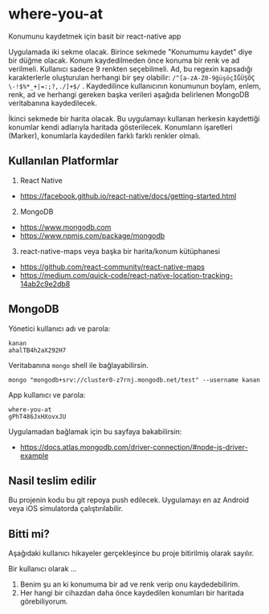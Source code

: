 # where-you-at
Konumunu kaydetmek için basit bir react-native app

Uygulamada iki sekme olacak.  Birince sekmede "Konumumu kaydet" diye bir düğme olacak.  Konum kaydedilmeden önce konuma bir renk ve ad verilmeli.  Kullanıcı sadece 9 renkten seçebilmeli.  Ad, bu regexin kapsadığı karakterlerle oluşturulan herhangi bir şey olabilir: `/^[a-zA-Z0-9ğüşöçİĞÜŞÖÇ \-!$%*_+|=:;?,./]+$/` .  Kaydedilince kullanıcının konumunun boylam, enlem, renk, ad ve herhangi gereken başka verileri aşağıda belirlenen MongoDB veritabanına kaydedilecek.

İkinci sekmede bir harita olacak.  Bu uygulamayı kullanan herkesin kaydettiği konumlar kendi adlarıyla haritada gösterilecek.  Konumların işaretleri (Marker), konumlarla kaydedilen farklı farklı renkler olmalı.

## Kullanılan Platformlar
1.  React Native
- https://facebook.github.io/react-native/docs/getting-started.html
2.  MongoDB
- https://www.mongodb.com
- https://www.npmjs.com/package/mongodb
3.  react-native-maps veya başka bir harita/konum kütüphanesi
- https://github.com/react-community/react-native-maps
- https://medium.com/quick-code/react-native-location-tracking-14ab2c9e2db8

## MongoDB
Yönetici kullanıcı adı ve parola:
```
kanan
ahalTB4h2aX292H7
```
Veritabanına `mongo` shell ile bağlayabilirsin.
```
mongo "mongodb+srv://cluster0-z7rnj.mongodb.net/test" --username kanan
```

App kullanıcı ve parola:
```
where-you-at
gPhT486JxHXovxJU
```
Uygulamadan bağlamak için bu sayfaya bakabilirsin:
- https://docs.atlas.mongodb.com/driver-connection/#node-js-driver-example

## Nasil teslim edilir
Bu projenin kodu bu git repoya push edilecek.  Uygulamayı en az Android veya iOS simulatorda çalıştırılabilir.

## Bitti mi?
Aşağıdaki kullanıcı hikayeler gerçekleşince bu proje bitirilmiş olarak sayılır.

Bir kullanıcı olarak ...
1.  Benim şu an ki konumuma bir ad ve renk verip onu kaydedebilirim.
2.  Her hangi bir cihazdan daha önce kaydedilen konumları bir haritada görebiliyorum.
